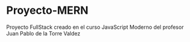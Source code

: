 # Proyecto-MERN
Proyecto FullStack creado en el curso JavaScript Moderno del profesor Juan Pablo de la Torre Valdez

